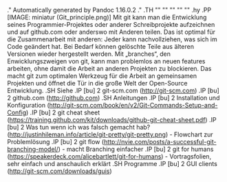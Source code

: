 .\" Automatically generated by Pandoc 1.16.0.2
.\"
.TH "" "" "" "" ""
.hy
.PP
[IMAGE: miniatur (Git_principle.png)] Mit git kann man die Entwicklung
seines Programmier\-Projektes oder anderer Schreibprojekte aufzeichnen
und auf github.com oder anderswo mit Anderen teilen.
Das ist optimal für die Zusammenarbeit mit anderen: Jeder kann
nachvollziehen, was sich im Code geändert hat.
Bei Bedarf können gelöschte Teile aus älteren Versionen wieder
hergestellt werden.
Mit „branches“, den Enwicklungszweigen von git, kann man problemlos an
neuen features arbeiten, ohne damit die Arbeit an anderen Projekten zu
blockieren.
Das macht git zum optimalen Werkzeug für die Arbeit an gemeinsamen
Projekten und öffnet die Tür in die große Welt der Open\-Source
Entwicklung.
.SH Siehe
.IP \[bu] 2
git\-scm.com (http://git-scm.com)
.IP \[bu] 2
github.com (http://github.com)
.SH Anleitungen
.IP \[bu] 2
Installation und
Konfiguration (http://git-scm.com/book/en/v2/Git-Commands-Setup-and-Config)
.IP \[bu] 2
git cheat
sheet (https://training.github.com/kit/downloads/github-git-cheat-sheet.pdf)
.IP \[bu] 2
Was tun wenn ich was falsch gemacht
hab? (http://justinhileman.info/article/git-pretty/git-pretty.png) \-
Flowchart zur Problemlösung
.IP \[bu] 2
git flow (http://nvie.com/posts/a-successful-git-branching-model/) \-
macht Branching einfacher
.IP \[bu] 2
git for humans (https://speakerdeck.com/alicebartlett/git-for-humans) \-
Vortragsfolien, sehr einfach und anschaulich erklärt
.SH Programme
.IP \[bu] 2
GUI clients (http://git-scm.com/downloads/guis)
